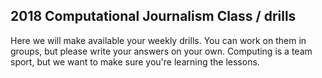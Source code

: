 2018 Computational Journalism Class / drills
-------------------------------------------

Here we will make available your weekly drills. You can work on them in groups, but please write your answers on your own. Computing is a team sport, but we want to make sure you're learning the lessons. 
